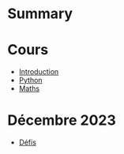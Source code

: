 # Summary

# Cours

- [Introduction](./introduction.md)
- [Python](./python.md)
- [Maths](./maths.md)

# Décembre 2023

- [Défis](./challenge.md)
